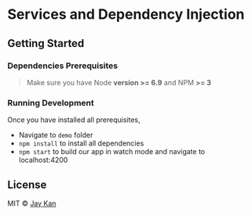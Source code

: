 # Services and Dependency Injection

## Getting Started 
### Dependencies Prerequisites
> Make sure you have Node **version >= 6.9** and NPM **>= 3**

### Running Development
Once you have installed all prerequisites,

* Navigate to `demo` folder 
* `npm install` to install all dependencies
* `npm start` to build our app in watch mode and navigate to localhost:4200

## License
MIT © [Jay Kan](https://github.com/JayKan)